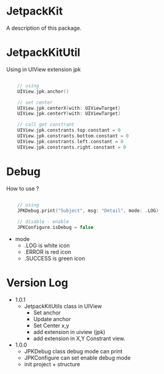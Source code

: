 # JetpackKit

A description of this package.

# JetpackKitUtil
Using in UIView extension jpk
```swift

    // using
    UIView.jpk.anchor()

    // set center
    UIView.jpk.centerX(with: UIViewTarget)
    UIView.jpk.centerY(with: UIViewTarget)

    // call get constrant
    UIView.jpk.constrants.top.constant = 0
    UIView.jpk.constrants.bottom.constant = 0
    UIView.jpk.constrants.left.constant = 0
    UIView.jpk.constrants.right.constant = 0

```

# Debug
How to use ?
```swift
    
    // using 
    JPKDebug.print("Subject", msg: "Detail", mode: .LOG)

    // disable - enable
    JPKConfigure.isDebug = false
```
* mode
    * .LOG is white icon
    * .ERROR is red icon
    * .SUCCESS is green icon

# Version Log
* 1.0.1
    * JetpackKitUtils class in UIView
        * Set anchor
        * Update anchor
        * Set Center x,y
        * add extension in uiview (jpk)
        * add extension in X,Y Constrant view.
* 1.0.0
    * JPKDebug class debug mode can print
    * JPKConfigure can set enable debug mode
    * init project + structure
    
